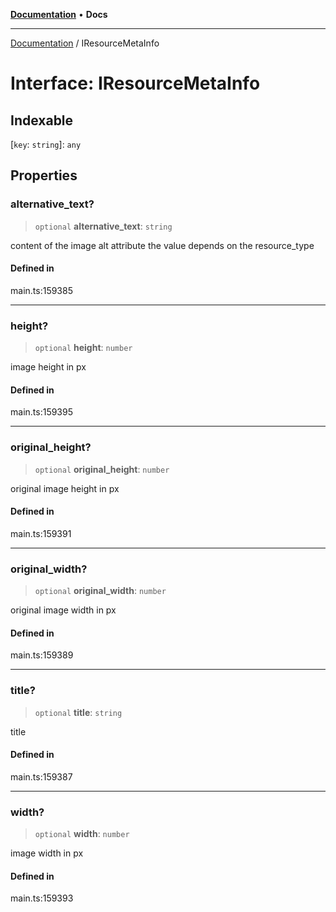 [**Documentation**](../README.md) • **Docs**

***

[Documentation](../globals.md) / IResourceMetaInfo

# Interface: IResourceMetaInfo

## Indexable

 \[`key`: `string`\]: `any`

## Properties

### alternative\_text?

> `optional` **alternative\_text**: `string`

content of the image alt attribute
the value depends on the resource_type

#### Defined in

main.ts:159385

***

### height?

> `optional` **height**: `number`

image height in px

#### Defined in

main.ts:159395

***

### original\_height?

> `optional` **original\_height**: `number`

original image height in px

#### Defined in

main.ts:159391

***

### original\_width?

> `optional` **original\_width**: `number`

original image width in px

#### Defined in

main.ts:159389

***

### title?

> `optional` **title**: `string`

title

#### Defined in

main.ts:159387

***

### width?

> `optional` **width**: `number`

image width in px

#### Defined in

main.ts:159393
